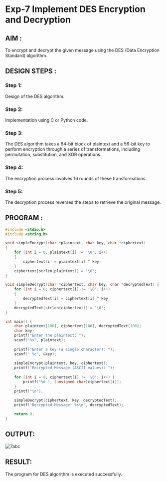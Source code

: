 # Exp-7 Implement DES Encryption and Decryption
## AIM :

To encrypt and decrypt the given message using the DES (Data Encryption Standard) algorithm.

## DESIGN STEPS :

### Step 1:

Design of the DES algorithm.

### Step 2:

Implementation using C or Python code.

### Step 3:

The DES algorithm takes a 64-bit block of plaintext and a 56-bit key to perform encryption through a series of transformations, including permutation, substitution, and XOR operations.

### Step 4:

The encryption process involves 16 rounds of these transformations.

### Step 5:

The decryption process reverses the steps to retrieve the original message.


## PROGRAM :

```c
#include <stdio.h>
#include <string.h>

void simpleEncrypt(char *plaintext, char key, char *ciphertext)
{
    for (int i = 0; plaintext[i] != '\0'; i++) 
    {
        ciphertext[i] = plaintext[i] ^ key; 
    }
    ciphertext[strlen(plaintext)] = '\0'; 
}

void simpleDecrypt(char *ciphertext, char key, char *decryptedText) {
    for (int i = 0; ciphertext[i] != '\0'; i++) 
    {
        decryptedText[i] = ciphertext[i] ^ key; 
    }
    decryptedText[strlen(ciphertext)] = '\0'; 
}

int main() {
    char plaintext[100], ciphertext[100], decryptedText[100];
    char key;
    printf("Enter the plaintext: ");
    scanf("%s", plaintext);
    
    printf("Enter a key (a single character): ");
    scanf(" %c", &key);
    
    simpleEncrypt(plaintext, key, ciphertext);
    printf("Encrypted Message (ASCII values): ");
    
    for (int i = 0; ciphertext[i] != '\0'; i++) {
        printf("%d ", (unsigned char)ciphertext[i]);
    }
    printf("\n");
    
    simpleDecrypt(ciphertext, key, decryptedText);
    printf("Decrypted Message: %s\n", decryptedText);

    return 0;
}
```

## OUTPUT:

![7abc](https://github.com/user-attachments/assets/1972f3e8-d405-4ac3-96b6-14f3c863bb2e)

## RESULT:

The program for DES algorithm is executed successfully.
